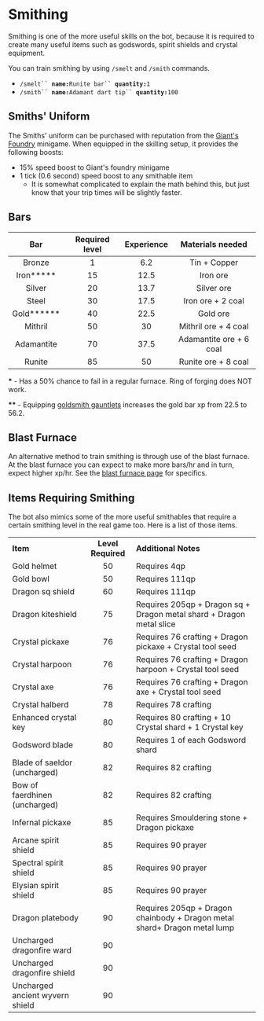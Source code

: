 # Smithing

Smithing is one of the more useful skills on the bot, because it is required to create many useful items such as godswords, spirit shields and crystal equipment.

You can train smithing by using `/smelt` and `/smith` commands.

* `/smelt`` `**`name:`**`Runite bar`` `**`quantity:`**`1`
* `/smith`` `**`name:`**`Adamant dart tip`` `**`quantity:`**`100`

## Smiths' Uniform

The Smiths' uniform can be purchased with reputation from the [Giant's Foundry](giants-foundry.md) minigame. When equipped in the skilling setup, it provides the following boosts:

* 15% speed boost to Giant's foundry minigame
* 1 tick (0.6 second) speed boost to any smithable item
  * It is somewhat complicated to explain the math behind this, but just know that your trip times will be slightly faster.

## Bars

|    **Bar**   | **Required level** | **Experience** |   **Materials needed**  |
| :----------: | :----------------: | :------------: | :---------------------: |
|    Bronze    |          1         |       6.2      |       Tin + Copper      |
|  Iron**\***  |         15         |      12.5      |         Iron ore        |
|    Silver    |         20         |      13.7      |        Silver ore       |
|     Steel    |         30         |      17.5      |    Iron ore + 2 coal    |
| Gold**\*\*** |         40         |      22.5      |         Gold ore        |
|    Mithril   |         50         |       30       |   Mithril ore + 4 coal  |
|  Adamantite  |         70         |      37.5      | Adamantite ore + 6 coal |
|    Runite    |         85         |       50       |   Runite ore + 8 coal   |

**\*** - Has a 50% chance to fail in a regular furnace. Ring of forging does NOT work.

**\*\*** - Equipping [goldsmith gauntlets](https://wiki.oldschool.gg/miscellaneous/buyables) increases the gold bar xp from 22.5 to 56.2.

## Blast Furnace

An alternative method to train smithing is through use of the blast furnace. At the blast furnace you can expect to make more bars/hr and in turn, expect higher xp/hr. See the [blast furnace page](https://wiki.oldschool.gg/skills/smithing/blast-furnace) for specifics.

## Items Requiring Smithing

The bot also mimics some of the more useful smithables that require a certain smithing level in the real game too. Here is a list of those items.

|                                 |                    |                                                                           |
| ------------------------------- | :----------------: | ------------------------------------------------------------------------- |
| **Item**                        | **Level Required** | **Additional Notes**                                                      |
| Gold helmet                     |         50         | Requires 4qp                                                              |
| Gold bowl                       |         50         | Requires 111qp                                                            |
| Dragon sq shield                |         60         | Requires 111qp                                                            |
| Dragon kiteshield               |         75         | Requires 205qp + Dragon sq + Dragon metal shard + Dragon metal slice      |
| Crystal pickaxe                 |         76         | Requires 76 crafting + Dragon pickaxe + Crystal tool seed                 |
| Crystal harpoon                 |         76         | Requires 76 crafting + Dragon harpoon + Crystal tool seed                 |
| Crystal axe                     |         76         | Requires 76 crafting + Dragon axe + Crystal tool seed                     |
| Crystal halberd                 |         78         | Requires 78 crafting                                                      |
| Enhanced crystal key            |         80         | Requires 80 crafting + 10 Crystal shard + 1 Crystal key                   |
| Godsword blade                  |         80         | Requires 1 of each Godsword shard                                         |
| Blade of saeldor (uncharged)    |         82         | Requires 82 crafting                                                      |
| Bow of faerdhinen (uncharged)   |         82         | Requires 82 crafting                                                      |
| Infernal pickaxe                |         85         | Requires Smouldering stone + Dragon pickaxe                               |
| Arcane spirit shield            |         85         | Requires 90 prayer                                                        |
| Spectral spirit shield          |         85         | Requires 90 prayer                                                        |
| Elysian spirit shield           |         85         | Requires 90 prayer                                                        |
| Dragon platebody                |         90         | Requires 205qp + Dragon chainbody + Dragon metal shard+ Dragon metal lump |
| Uncharged dragonfire ward       |         90         |                                                                           |
| Uncharged dragonfire shield     |         90         |                                                                           |
| Uncharged ancient wyvern shield |         90         |                                                                           |
